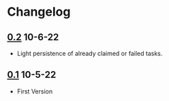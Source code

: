 # Changelog

## [0.2](https://github.com/KoalaSat/sats-4-likes-bot/tree/75a9246e3dcc74d2f0fca02a6bd2b0fd4b14be65) 10-6-22 
- Light persistence of already claimed or failed tasks.

## [0.1](https://github.com/KoalaSat/sats-4-likes-bot/tree/02e278d0b2e0dfba9efeac00ea83d802ee9beb59) 10-5-22
- First Version
